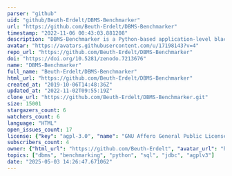 ```yaml
---
parser: "github"
uid: "github/Beuth-Erdelt/DBMS-Benchmarker"
url: "https://github.com/Beuth-Erdelt/DBMS-Benchmarker"
timestamp: "2022-11-06 00:43:03.881208"
description: "DBMS-Benchmarker is a Python-based application-level blackbox benchmark tool for Database Management Systems (DBMS). It connects to a given list of DBMS (via JDBC) and runs a given list of parametrized and randomized (SQL) benchmark queries. Evaluations are available via a Python interface and on an interactive multi-dimensional dashboard."
avatar: "https://avatars.githubusercontent.com/u/17198143?v=4"
repo_url: "https://github.com/Beuth-Erdelt/DBMS-Benchmarker"
doi: "https://doi.org/10.5281/zenodo.7213676"
name: "DBMS-Benchmarker"
full_name: "Beuth-Erdelt/DBMS-Benchmarker"
html_url: "https://github.com/Beuth-Erdelt/DBMS-Benchmarker"
created_at: "2019-10-06T14:48:36Z"
updated_at: "2022-11-02T09:55:19Z"
clone_url: "https://github.com/Beuth-Erdelt/DBMS-Benchmarker.git"
size: 15001
stargazers_count: 6
watchers_count: 6
language: "HTML"
open_issues_count: 17
license: {"key": "agpl-3.0", "name": "GNU Affero General Public License v3.0", "spdx_id": "AGPL-3.0", "url": "https://api.github.com/licenses/agpl-3.0", "node_id": "MDc6TGljZW5zZTE="}
subscribers_count: 4
owner: {"html_url": "https://github.com/Beuth-Erdelt", "avatar_url": "https://avatars.githubusercontent.com/u/17198143?v=4", "login": "Beuth-Erdelt", "type": "Organization"}
topics: ["dbms", "benchmarking", "python", "sql", "jdbc", "agplv3"]
date: "2025-05-03 14:26:47.671062"
---
```

